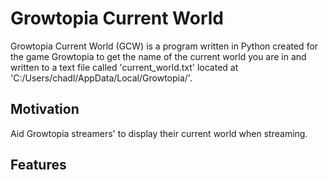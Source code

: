 # Growtopia Current World
Growtopia Current World (GCW) is a program written in Python created for the game Growtopia to get the name of the current world you are in and written to a text file called 'current_world.txt' located at 'C:/Users/chadl/AppData/Local/Growtopia/'.

## Motivation
Aid Growtopia streamers' to display their current world when streaming.

## Features

